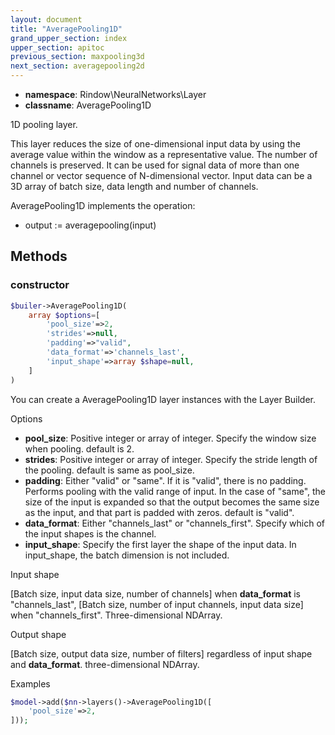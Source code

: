 ```yaml
---
layout: document
title: "AveragePooling1D"
grand_upper_section: index
upper_section: apitoc
previous_section: maxpooling3d
next_section: averagepooling2d
---
```


- **namespace**: Rindow\NeuralNetworks\Layer
- **classname**: AveragePooling1D

 1D pooling layer.
 
 This layer reduces the size of one-dimensional input data by using the average value within the window as a representative value.  The number of channels is preserved.
 It can be used for signal data of more than one channel or vector sequence of N-dimensional vector.
 Input data can be a 3D array of batch size, data length and number of channels.
 
AveragePooling1D implements the operation:

- output := averagepooling(input)


Methods
-------

### constructor
```php
$builer->AveragePooling1D(
    array $options=[
        'pool_size'=>2,
        'strides'=>null,
        'padding'=>"valid",
        'data_format'=>'channels_last',
        'input_shape'=>array $shape=null,
    ]
)
```
You can create a AveragePooling1D layer instances with the Layer Builder.

Options

- **pool_size**: Positive integer or array of integer. Specify the window size when pooling. default is 2.
- **strides**: Positive integer or array of integer. Specify the stride length of the pooling. default is same as pool_size.
- **padding**: Either "valid" or "same". If it is "valid", there is no padding.  Performs pooling with the valid range of input.  In the case of "same", the size of the input is expanded so that the output becomes the same size as the input, and that part is padded with zeros. default is "valid".
- **data_format**: Either "channels_last" or "channels_first". Specify which of the input shapes is the channel.
- **input_shape**: Specify the first layer the shape of the input data. In input_shape, the batch dimension is not included.

Input shape

[Batch size, input data size, number of channels] when **data_format** is "channels_last", [Batch size, number of input channels, input data size] when "channels_first".
 Three-dimensional NDArray.


Output shape

[Batch size, output data size, number of filters] regardless of input shape and **data_format**.
 three-dimensional NDArray.
 
Examples

```php
$model->add($nn->layers()->AveragePooling1D([
    'pool_size'=>2,
]));
```